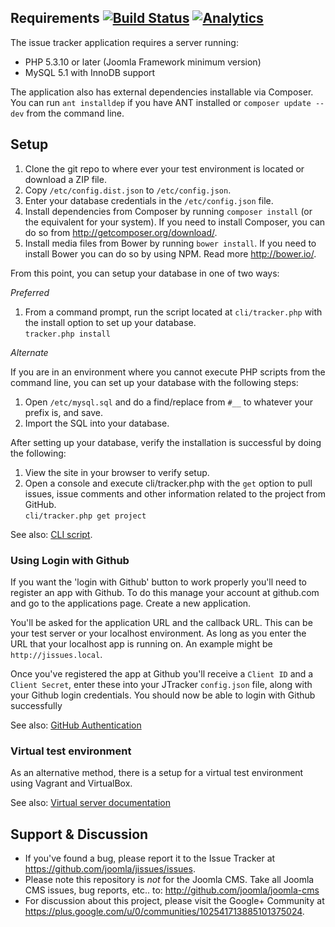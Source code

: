 ## Requirements [![Build Status](https://travis-ci.org/joomla/jissues.png?branch=framework)](https://travis-ci.org/joomla/jissues) [![Analytics](https://ga-beacon.appspot.com/UA-544070-3/joomla-issue-tracker/readme)](https://github.com/igrigorik/ga-beacon)

The issue tracker application requires a server running:

* PHP 5.3.10 or later (Joomla Framework minimum version)
* MySQL 5.1 with InnoDB support

The application also has external dependencies installable via Composer.  You can run `ant installdep` if you have ANT installed or `composer update --dev` from the command line.

## Setup

1. Clone the git repo to where ever your test environment is located or download a ZIP file.
2. Copy `/etc/config.dist.json` to `/etc/config.json`.
3. Enter your database credentials in the `/etc/config.json` file.
4. Install dependencies from Composer by running `composer install` (or the equivalent for your system).  If you need to install Composer, you can do so from http://getcomposer.org/download/.
5. Install media files from Bower by running   `bower install`. If you need to install Bower you can do so by using NPM. Read more http://bower.io/.

From this point, you can setup your database in one of two ways:

*Preferred*

1. From a command prompt, run the script located at `cli/tracker.php` with the install option to set up your database.<br />`tracker.php install`

*Alternate*

If you are in an environment where you cannot execute PHP scripts from the command line, you can set up your database with the following steps:

1. Open `/etc/mysql.sql` and do a find/replace from `#__` to whatever your prefix is, and save.
2. Import the SQL into your database.

After setting up your database, verify the installation is successful by doing the following:

1. View the site in your browser to verify setup.
2. Open a console and execute cli/tracker.php with the `get` option to pull issues, issue comments and other information related to the project from GitHub.<br />
`cli/tracker.php get project`

See also: [CLI script](Documentation/CLI-script.md).

### Using Login with Github

If you want the 'login with Github' button to work properly you'll need to register an app with Github. To do this manage your account at github.com and go to the applications page. Create a new application.

You'll be asked for the application URL and the callback URL. This can be your test server or your localhost environment. As long as you enter the URL that your localhost app is running on. An example might be ```http://jissues.local```.

Once you've registered the app at Github you'll receive a ```Client ID``` and a ```Client Secret```, enter these into your JTracker ```config.json``` file, along with your Github login credentials. You should now be able to login with Github successfully

See also: [GitHub Authentication](Documentation/github-authentication.md)

### Virtual test environment

As an alternative method, there is a setup for a virtual test environment using Vagrant and VirtualBox.

See also: [Virtual server documentation](Documentation/virtual-test-server.md)

## Support & Discussion

* If you've found a bug, please report it to the Issue Tracker at https://github.com/joomla/jissues/issues.
* Please note this repository is _not_ for the Joomla CMS. Take all Joomla CMS issues, bug reports, etc.. to: http://github.com/joomla/joomla-cms
* For discussion about this project, please visit the Google+ Community at https://plus.google.com/u/0/communities/102541713885101375024.
